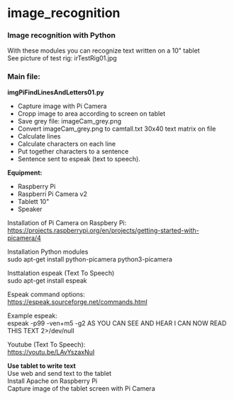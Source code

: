 # image_recognition
### Image recognition with Python  

With these modules you can recognize text written on a 10" tablet  
See picture of test rig: irTestRig01.jpg  

### Main file:    

**imgPiFindLinesAndLetters01.py**
- Capture image with Pi Camera
- Cropp image to area according to screen on tablet
- Save grey file: imageCam_grey.png
- Convert imageCam_grey.png to camtall.txt 30x40 text matrix on file
- Calculate lines
- Calculate characters on each line
- Put together characters to a sentence
- Sentence sent to espeak (text to speech). 
  
**Equipment:**
- Raspberry Pi
- Raspberri Pi Camera v2
- Tablett 10"
- Speaker

Installation of Pi Camera on Raspbery Pi:  
https://projects.raspberrypi.org/en/projects/getting-started-with-picamera/4  
  
Installation Python modules  
sudo apt-get install python-picamera python3-picamera  
  
Insttalation espeak (Text To Speech)  
sudo apt-get install espeak  
  
Espeak command options:  
https://espeak.sourceforge.net/commands.html  
  
Example espeak:  
espeak -p99 -ven+m5 -g2 AS YOU CAN SEE AND HEAR I CAN NOW READ THIS TEXT 2>/dev/null  
  
Youtube (Text To Speech):  
https://youtu.be/LAvYszaxNuI  

**Use tablet to write text**  
Use web and send text to the tablet  
Install Apache on Raspberry Pi  
Capture image of the tablet screen with Pi Camera  

